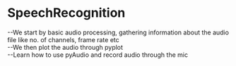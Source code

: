 # SpeechRecognition

--We start by basic audio processing, gathering information about the audio file like no. of channels, frame rate etc  
--We then plot the audio through pyplot  
--Learn how to use pyAudio and record audio through the mic

